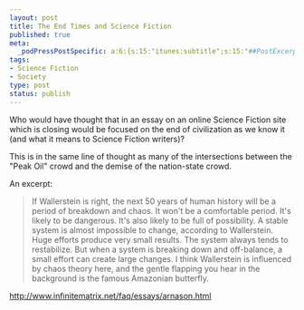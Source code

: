 ```yaml
--- 
layout: post
title: The End Times and Science Fiction
published: true
meta: 
  _podPressPostSpecific: a:6:{s:15:"itunes:subtitle";s:15:"##PostExcerpt##";s:14:"itunes:summary";s:15:"##PostExcerpt##";s:15:"itunes:keywords";s:17:"##WordPressCats##";s:13:"itunes:author";s:10:"##Global##";s:15:"itunes:explicit";s:2:"No";s:12:"itunes:block";s:2:"No";}
tags: 
- Science Fiction
- Society
type: post
status: publish
---
```

Who would have thought that in an essay on an online Science Fiction site which is closing would be focused on the end of civilization as we know it (and what it means to Science Fiction writers)?

This is in the same line of thought as many of the intersections between the "Peak Oil" crowd and the demise of the nation-state crowd.

An excerpt:
<blockquote>If Wallerstein is right, the next 50 years of human history will be a period of breakdown and chaos. It won't be a comfortable period. It's likely to be dangerous. It's also likely to be full of possibility. A stable system is almost impossible to change, according to Wallerstein. Huge efforts produce very small results. The system always tends to restabilize. But when a system is breaking down and off-balance, a small effort can create large changes. I think Wallerstein is influenced by chaos theory here, and the gentle flapping you hear in the background is the famous Amazonian butterfly.</blockquote>
<a href="http://www.infinitematrix.net/faq/essays/arnason.html"> http://www.infinitematrix.net/faq/essays/arnason.html</a>
